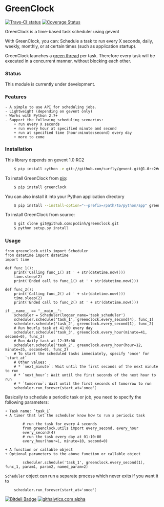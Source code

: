 GreenClock
==========

[![Travs-CI status](https://travis-ci.org/pcdinh/greenclock.png)](https://travis-ci.org/pcdinh/greenclock) 
[![Coverage Status](https://coveralls.io/repos/pcdinh/greenclock/badge.png)](https://coveralls.io/r/pcdinh/greenclock)

GreenClock is a time-based task scheduler using gevent

With GreenClock, you can: Schedule a task to run every X seconds, daily, weekly, monthly, 
or at certain times (such as application startup).

GreenClock launches a [green thread](http://en.wikipedia.org/wiki/Green_threads) per task.
Therefore every task will be executed in a concurrent manner, without blocking each other.

### Status

This module is currently under development.

### Features

    - A simple to use API for scheduling jobs.
    - Lightweight (depending on gevent only)
    - Works with Python 2.7+
    - Support the following scheduling scenarios: 
        + run every X seconds
        + run every hour at specified minute and second
        + run at specified time (hour:minute:second) every day
        + more to come

### Installation

This library depends on gevent 1.0 RC2

```bash
    $ pip install cython -e git://github.com/surfly/gevent.git@1.0rc2#egg=gevent
```

To install GreenClock from [pip](https://pypi.python.org/pypi/pip):

```bash
    $ pip install greenclock
```


You can also install it into your Python application directory

```bash
    $ pip install --install-option="--prefix=/path/to/python/app" greenclock
```


To install GreenClock from source:
```bash
    $ git clone git@github.com:pcdinh/greenclock.git
    $ python setup.py install
```

### Usage

```
from greenclock.utils import Scheduler
from datetime import datetime
import time

def func_1():
    print('Calling func_1() at ' + str(datetime.now()))
    time.sleep(2)
    print('Ended call to func_1() at ' + str(datetime.now()))

def func_2():
    print('Calling func_2() at ' + str(datetime.now()))
    time.sleep(2)
    print('Ended call to func_2() at ' + str(datetime.now()))

if __name__ == "__main__":
    scheduler = Scheduler(logger_name='task_scheduler')
    scheduler.schedule('task_1', greenclock.every_second(4), func_1)
    scheduler.schedule('task_2', greenclock.every_second(1), func_2)
    # Run hourly task at 41:00 every day
    scheduler.schedule('task_3', greenclock.every_hour(minute=41, second=0), func_3)
    # Run daily task at 12:35:00
    scheduler.schedule('task_2', greenclock.every_hour(hour=12, minute=35, second=0), func_2)    
    # To start the scheduled tasks immediately, specify 'once' for `start_at`
    # Other values: 
    # * `next_minute`: Wait until the first seconds of the next minute to run
    # * `next_hour`: Wait until the first seconds of the next hour to run
    # * `tomorrow`: Wait until the first seconds of tomorrow to run
    scheduler.run_forever(start_at='once')

```

Basically to schedule a periodic task or job, you need to specify the following parameters:

    + Task name: `task_1`
    + A timer that let the scheduler know how to run a periodic task

```        
        # run the task for every 4 seconds
        from greenclock.utils import every_second, every_hour
        every_second(4) 
        # run the task every day at 01:10:00
        every_hour(hour=1, minute=10, second=0)
```        
    + A function or callable object
    + Optional parameters to the above function or callable object
```    
        scheduler.schedule('task_1', greenclock.every_second(1), func_1, param1, param2, named_param=2)
```    
`Scheduler` object can run a separate process which never exits if you want it to
```
    scheduler.run_forever(start_at='once')
```

[![Bitdeli Badge](https://d2weczhvl823v0.cloudfront.net/pcdinh/greenclock/trend.png)](https://bitdeli.com/free "Bitdeli Badge")
[![githalytics.com alpha](https://cruel-carlota.pagodabox.com/a7b875db36121c410c906c620f242458 "githalytics.com")](http://githalytics.com/pcdinh/greenclock)

